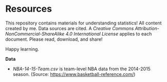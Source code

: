 # Resources

This repository contains materials for understanding statistics! All content created by me. Data sources are cited. A _Creative Commons Attribution-NonCommercial-ShareAlike 4.0 International License_ applies to each document. Please read, download, and share! 

Happy learning.

**Data**
* _NBA-14-15-Team.csv_ is team-level NBA data from the 2014-2015 season. (Source: <https://www.basketball-reference.com/>)
